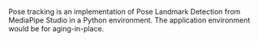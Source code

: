 Pose tracking is an implementation of Pose Landmark Detection from MediaPipe Studio in a Python environment. The application environment would be for aging-in-place.